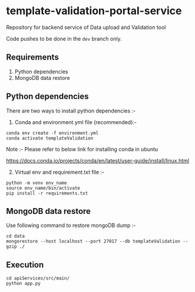 # template-validation-portal-service

Repository for backend service of Data upload and Validation tool

Code pushes to be done in the `dev` branch only.


## Requirements
1. Python dependencies
2. MongoDB data restore

## Python dependencies

There are two ways to install python dependencies :-


1. Conda and environment.yml file (recommended):-

```
conda env create -f environment.yml
conda activate templateValidation
```

Note :- Please refer to below link for installing conda in ubuntu

https://docs.conda.io/projects/conda/en/latest/user-guide/install/linux.html


2. Virtual env and requirement.txt file :-
```
python -m venv env_name
source env_name/bin/activate
pip install -r requirements.txt
```

## MongoDB data restore

Use following command to restore mongoDB dump :-

```
cd data
mongorestore --host localhost --port 27017 --db templateValidation --gzip ./
```

## Execution 
```
cd apiServices/src/main/
python app.py
```

